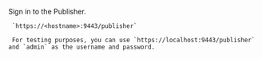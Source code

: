 
Sign in to the Publisher.

     `https://<hostname>:9443/publisher`
     
     For testing purposes, you can use `https://localhost:9443/publisher` and `admin` as the username and password.
     

